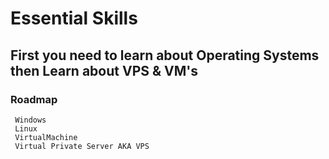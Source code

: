 # Essential Skills

## First you need to learn about Operating Systems then Learn about VPS & VM's
  ### Roadmap
     Windows
     Linux
     VirtualMachine
     Virtual Private Server AKA VPS

